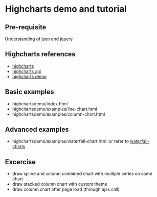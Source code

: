 Highcharts demo and tutorial
==================

Pre-requisite
-----------------
Understanding of json and jquery

Highcharts references
-----------------------------
* [highcharts](http://www.highcharts.com/)
* [highcharts api](http://www.highcharts.com/ref)
* [highcharts demo](http://www.highcharts.com/demo)

Basic examples
---------------------
* highchartsdemo/index.html
* highchartsdemo/examples/line-chart.html
* highchartsdemo/examples/column-chart.html

Advanced examples
---------------------------
* highchartsdemo/examples/waterfall-chart.html or refer to [waterfall-charts](https://github.com/toamitkumar/waterfall-charts)

Excercise
-------------
* draw spline and column combined chart with multiple series on same chart
* draw stacked column chart with custom theme
* draw column chart after page load (through ajax call)